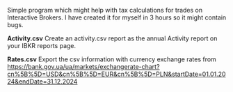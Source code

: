 Simple program which might help with tax calculations for trades on Interactive Brokers.
I have created it for myself in 3 hours so it might contain bugs.

**Activity.csv**
Create an activity.csv report as the annual Activity report on your IBKR reports page.

**Rates.csv**
Export the csv information with currency exchange rates from https://bank.gov.ua/ua/markets/exchangerate-chart?cn%5B%5D=USD&cn%5B%5D=EUR&cn%5B%5D=PLN&startDate=01.01.2024&endDate=31.12.2024
